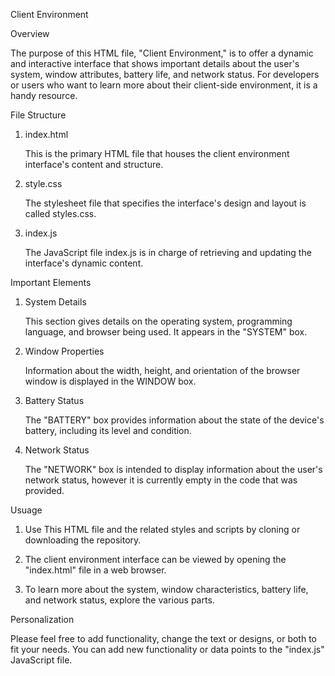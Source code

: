 Client Environment 


Overview

The purpose of this HTML file, "Client Environment," is to offer a dynamic and interactive interface that shows important details 
about the user's system, window attributes, battery life, and network status. For developers or users who want to learn more about 
their client-side environment, it is a handy resource.



File Structure 


1. index.html

     This is the primary HTML file that houses the client environment interface's content and structure.

2. style.css

    The stylesheet file that specifies the interface's design and layout is called styles.css.

3. index.js

    The JavaScript file index.js is in charge of retrieving and updating the interface's dynamic content.




Important Elements


1. System Details

    This section gives details on the operating system, programming language, and browser being used. It appears in the "SYSTEM" box.


2. Window Properties

    Information about the width, height, and orientation of the browser window is displayed in the WINDOW box.


3. Battery Status 

    The "BATTERY" box provides information about the state of the device's battery, including its level and condition.


4. Network Status

    The "NETWORK" box is intended to display information about the user's network status, however it is currently empty in the code that was provided.


Usuage

1. Use This HTML file and the related styles and scripts by cloning or downloading the repository.

2. The client environment interface can be viewed by opening the "index.html" file in a web browser.

3. To learn more about the system, window characteristics, battery life, and network status, explore the various parts.



Personalization


Please feel free to add functionality, change the text or designs, or both to fit your needs. You can add new functionality or data points to the "index.js" JavaScript file.






